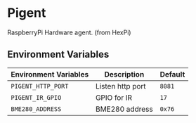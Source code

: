 # Pigent

RaspberryPi Hardware agent. (from HexPi)

## Environment Variables

| Environment Variables | Description      | Default |
|-----------------------|------------------|---------|
| `PIGENT_HTTP_PORT`    | Listen http port | `8081`  |
| `PIGENT_IR_GPIO`      | GPIO for IR      | `17`    |
| `BME280_ADDRESS`      | BME280 address   | `0x76`  |
